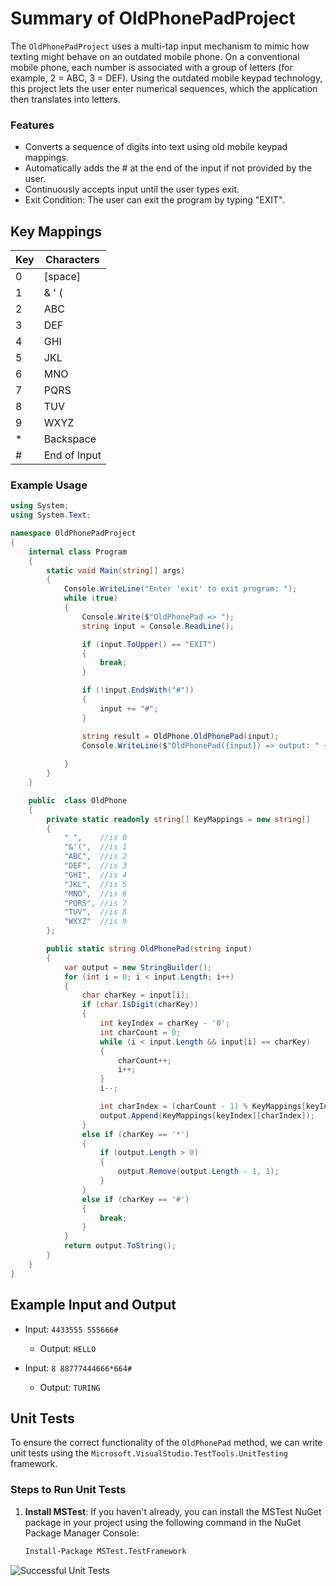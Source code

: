 # Summary of OldPhonePadProject
The `OldPhonePadProject` uses a multi-tap input mechanism to mimic how texting might behave on an outdated mobile phone. On a conventional mobile phone, each number is associated with a group of letters (for example, 2 = ABC, 3 = DEF). Using the outdated mobile keypad technology, this project lets the user enter numerical sequences, which the application then translates into letters.

### Features
- Converts a sequence of digits into text using old mobile keypad mappings.
- Automatically adds the # at the end of the input if not provided by the user.
- Continuously accepts input until the user types exit.
- Exit Condition: The user can exit the program by typing "EXIT".


## Key Mappings

| Key | Characters       |
|-----|------------------|
| 0   | [space]          |
| 1   | & ' (            |
| 2   | ABC              |
| 3   | DEF              |
| 4   | GHI              |
| 5   | JKL              |
| 6   | MNO              |
| 7   | PQRS             |
| 8   | TUV              |
| 9   | WXYZ             |
| *   | Backspace        |
| #   | End of Input     |

### Example Usage

```csharp
using System;
using System.Text;

namespace OldPhonePadProject
{
    internal class Program
    {
        static void Main(string[] args)
        {
            Console.WriteLine("Enter 'exit' to exit program: ");
            while (true)
            {
                Console.Write($"OldPhonePad => ");
                string input = Console.ReadLine();

                if (input.ToUpper() == "EXIT")
                {
                    break;
                }

                if (!input.EndsWith("#"))
                {
                    input += "#";
                }

                string result = OldPhone.OldPhonePad(input);
                Console.WriteLine($"OldPhonePad({input}) => output: " + result);
                
            }
        }
    }

    public  class OldPhone
    {
        private static readonly string[] KeyMappings = new string[]
        {
            " ",    //is 0
            "&'(",  //is 1
            "ABC",  //is 2
            "DEF",  //is 3
            "GHI",  //is 4
            "JKL",  //is 5
            "MNO",  //is 6
            "PQRS", //is 7
            "TUV",  //is 8
            "WXYZ"  //is 9
        };

        public static string OldPhonePad(string input)
        {
            var output = new StringBuilder();
            for (int i = 0; i < input.Length; i++)
            {
                char charKey = input[i];
                if (char.IsDigit(charKey))
                {
                    int keyIndex = charKey - '0';
                    int charCount = 0;
                    while (i < input.Length && input[i] == charKey)
                    {
                        charCount++;
                        i++;
                    }
                    i--;

                    int charIndex = (charCount - 1) % KeyMappings[keyIndex].Length;
                    output.Append(KeyMappings[keyIndex][charIndex]);
                }
                else if (charKey == '*')
                {
                    if (output.Length > 0)
                    {
                        output.Remove(output.Length - 1, 1);
                    }
                }
                else if (charKey == '#')
                {
                    break;
                }
            }
            return output.ToString();
        }
    }
}

```
## Example Input and Output

- Input: `4433555 555666#`
  - Output: `HELLO`

- Input: `8 88777444666*664#`
  - Output: `TURING`

## Unit Tests

To ensure the correct functionality of the `OldPhonePad` method, we can write unit tests using the `Microsoft.VisualStudio.TestTools.UnitTesting` framework.

### Steps to Run Unit Tests

1. **Install MSTest**:
   If you haven't already, you can install the MSTest NuGet package in your project using the following command in the NuGet Package Manager Console:
   ```bash
   Install-Package MSTest.TestFramework

![Successful Unit Tests](OldPhonePadProject.Tests/TestSuccess.png)
